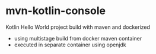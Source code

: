 # mvn-kotlin-console
Kotlin Hello World project build with maven and dockerized
- using multistage build from docker maven container
- executed in separate container using openjdk
